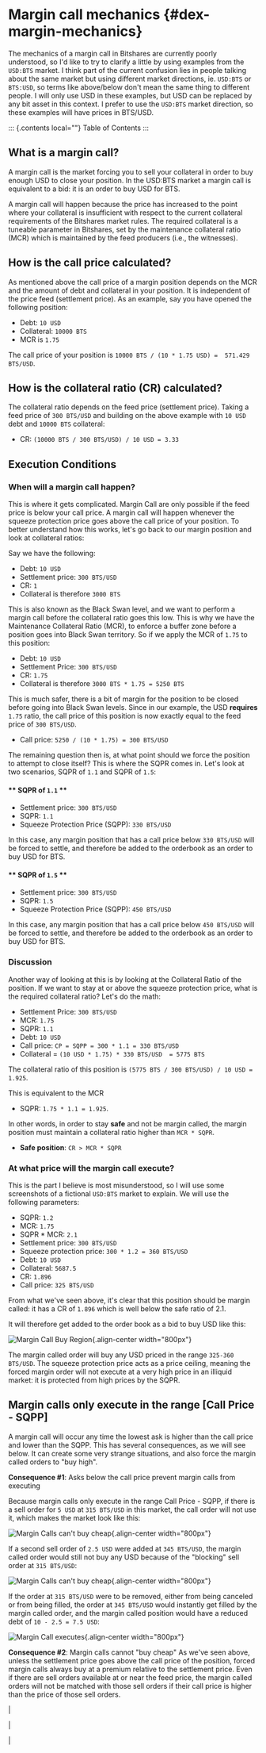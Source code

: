 # Margin call mechanics {#dex-margin-mechanics}

The mechanics of a margin call in Bitshares are currently poorly
understood, so I\'d like to try to clarify a little by using examples
from the `USD:BTS` market. I think part of the current confusion lies in
people talking about the same market but using different market
directions, ie. `USD:BTS` or `BTS:USD`, so terms like above/below don\'t
mean the same thing to different people. I will only use USD in these
examples, but USD can be replaced by any bit asset in this context. I
prefer to use the `USD:BTS` market direction, so these examples will
have prices in BTS/USD.

::: {.contents local=""}
Table of Contents
:::

## What is a margin call?

A margin call is the market forcing you to sell your collateral in order
to buy enough USD to close your position. In the USD:BTS market a margin
call is equivalent to a bid: it is an order to buy USD for BTS.

A margin call will happen because the price has increased to the point
where your collateral is insufficient with respect to the current
collateral requirements of the Bitshares market rules. The required
collateral is a tuneable parameter in Bitshares, set by the maintenance
collateral ratio (MCR) which is maintained by the feed producers (i.e.,
the witnesses).

## How is the call price calculated?

As mentioned above the call price of a margin position depends on the
MCR and the amount of debt and collateral in your position. It is
independent of the price feed (settlement price). As an example, say you
have opened the following position:

-   Debt: `10 USD`
-   Collateral: `10000 BTS`
-   MCR is `1.75`

The call price of your position is
`10000 BTS / (10 * 1.75 USD) =  571.429 BTS/USD`.

## How is the collateral ratio (CR) calculated?

The collateral ratio depends on the feed price (settlement price).
Taking a feed price of `300 BTS/USD` and building on the above example
with `10 USD` debt and `10000 BTS` collateral:

-   CR: `(10000 BTS / 300 BTS/USD) / 10 USD = 3.33`

## Execution Conditions

### When will a margin call happen?

This is where it gets complicated. Margin Call are only possible if the
feed price is below your call price. A margin call will happen whenever
the squeeze protection price goes above the call price of your position.
To better understand how this works, let\'s go back to our margin
position and look at collateral ratios:

Say we have the following:

-   Debt: `10 USD`
-   Settlement price: `300 BTS/USD`
-   CR: `1`
-   Collateral is therefore `3000 BTS`

This is also known as the Black Swan level, and we want to perform a
margin call before the collateral ratio goes this low. This is why we
have the Maintenance Collateral Ratio (MCR), to enforce a buffer zone
before a position goes into Black Swan territory. So if we apply the MCR
of `1.75` to this position:

-   Debt: `10 USD`
-   Settlement Price: `300 BTS/USD`
-   CR: `1.75`
-   Collateral is therefore `3000 BTS * 1.75 = 5250 BTS`

This is much safer, there is a bit of margin for the position to be
closed before going into Black Swan levels. Since in our example, the
USD **requires** `1.75` ratio, the call price of this position is now
exactly equal to the feed price of `300 BTS/USD`.

-   Call price: `5250 / (10 * 1.75) = 300 BTS/USD`

The remaining question then is, at what point should we force the
position to attempt to close itself? This is where the SQPR comes in.
Let\'s look at two scenarios, SQPR of `1.1` and SQPR of `1.5`:

#### \*\* SQPR of `1.1` \*\*

-   Settlement price: `300 BTS/USD`
-   SQPR: `1.1`
-   Squeeze Protection Price (SQPP): `330 BTS/USD`

In this case, any margin position that has a call price below
`330 BTS/USD` will be forced to settle, and therefore be added to the
orderbook as an order to buy USD for BTS.

#### \*\* SQPR of `1.5` \*\*

-   Settlement price: `300 BTS/USD`
-   SQPR: `1.5`
-   Squeeze Protection Price (SQPP): `450 BTS/USD`

In this case, any margin position that has a call price below
`450 BTS/USD` will be forced to settle, and therefore be added to the
orderbook as an order to buy USD for BTS.

### Discussion

Another way of looking at this is by looking at the Collateral Ratio of
the position. If we want to stay at or above the squeeze protection
price, what is the required collateral ratio? Let\'s do the math:

-   Settlement Price: `300 BTS/USD`
-   MCR: `1.75`
-   SQPR: `1.1`
-   Debt: `10 USD`
-   Call price: `CP = SQPP = 300 * 1.1 = 330 BTS/USD`
-   Collateral = `(10 USD * 1.75) * 330 BTS/USD  = 5775 BTS`

The collateral ratio of this position is
`(5775 BTS / 300 BTS/USD) / 10 USD = 1.925`.

This is equivalent to the MCR

-   SQPR: `1.75 * 1.1 = 1.925`.

In other words, in order to stay **safe** and not be margin called, the
margin position must maintain a collateral ratio higher than
`MCR * SQPR`.

-   **Safe position**: `CR > MCR * SQPR`

### At what price will the margin call execute?

This is the part I believe is most misunderstood, so I will use some
screenshots of a fictional `USD:BTS` market to explain. We will use the
following parameters:

-   SQPR: `1.2`
-   MCR: `1.75`
-   SQPR \* MCR: `2.1`
-   Settlement price: `300 BTS/USD`
-   Squeeze protection price: `300 * 1.2 = 360 BTS/USD`
-   Debt: `10 USD`
-   Collateral: `5687.5`
-   CR: `1.896`
-   Call price: `325 BTS/USD`

From what we\'ve seen above, it\'s clear that this position should be
margin called: it has a CR of `1.896` which is well below the safe ratio
of 2.1.

It will therefore get added to the order book as a bid to buy USD like
this:

![Margin Call Buy Region](../images/margin-buyregion.png){.align-center
width="800px"}

The margin called order will buy any USD priced in the range
`325-360 BTS/USD`. The squeeze protection price acts as a price ceiling,
meaning the forced margin order will not execute at a very high price in
an illiquid market: it is protected from high prices by the SQPR.

## Margin calls only execute in the range \[Call Price - SQPP\]

A margin call will occur any time the lowest ask is higher than the call
price and lower than the SQPP. This has several consequences, as we will
see below. It can create some very strange situations, and also force
the margin called orders to \"buy high\".

**Consequence #1**: Asks below the call price prevent margin calls from
executing

Because margin calls only execute in the range Call Price - SQPP, if
there is a sell order for `5 USD` at `315 BTS/USD` in this market, the
call order will not use it, which makes the market look like this:

![Margin Calls can\'t buy cheap](../images/margin-not-cheap.png){.align-center
width="800px"}

If a second sell order of `2.5 USD` were added at `345 BTS/USD`, the
margin called order would still not buy any USD because of the
\"blocking\" sell order at `315 BTS/USD`:

![Margin Calls can\'t buy cheap](../images/margin-not-cheap-2.png){.align-center
width="800px"}

If the order at `315 BTS/USD` were to be removed, either from being
canceled or from being filled, the order at `345 BTS/USD` would
instantly get filled by the margin called order, and the margin called
position would have a reduced debt of `10 - 2.5 = 7.5 USD`:

![Margin Call executes](../images/margin-execute.png){.align-center
width="800px"}

**Consequence #2**: Margin calls cannot \"buy cheap\" As we\'ve seen
above, unless the settlement price goes above the call price of the
position, forced margin calls always buy at a premium relative to the
settlement price. Even if there are sell orders available at or near the
feed price, the margin called orders will not be matched with those sell
orders if their call price is higher than the price of those sell
orders.

| 

| 

| 
